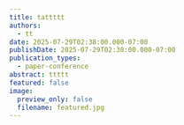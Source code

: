 ```yaml
---
title: tattttt
authors:
  - tt
date: 2025-07-29T02:38:00.000-07:00
publishDate: 2025-07-29T02:38:00.000-07:00
publication_types:
  - paper-conference
abstract: ttttt
featured: false
image:
  preview_only: false
  filename: featured.jpg
---
```

